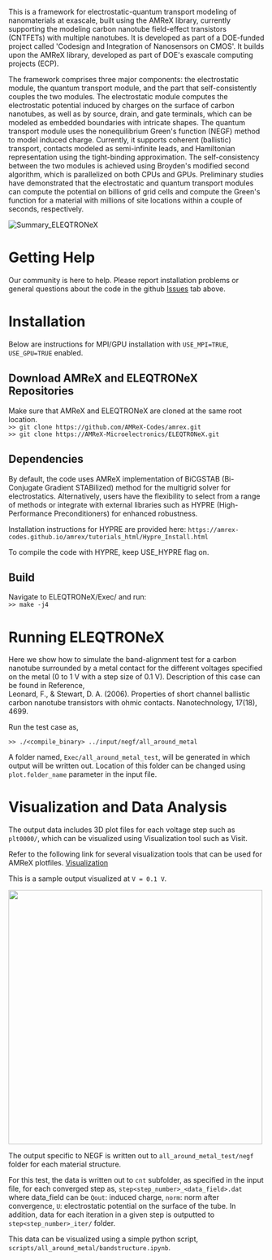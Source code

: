 This is a framework for electrostatic-quantum transport modeling of nanomaterials at exascale, built using the AMReX library, currently supporting the modeling carbon nanotube field-effect transistors (CNTFETs) with multiple nanotubes. It is developed as part of a DOE-funded project called 'Codesign and Integration of Nanosensors on CMOS'. It builds upon the AMReX library, developed as part of DOE's exascale computing projects (ECP).

The framework comprises three major components: the electrostatic module, the quantum transport module, and the part that self-consistently couples the two modules. The electrostatic module computes the electrostatic potential induced by charges on the surface of carbon nanotubes, as well as by source, drain, and gate terminals, which can be modeled as embedded boundaries with intricate shapes. The quantum transport module uses the nonequilibrium Green's function (NEGF) method to model induced charge. Currently, it supports coherent (ballistic) transport, contacts modeled as semi-infinite leads, and Hamiltonian representation using the tight-binding approximation. The self-consistency between the two modules is achieved using Broyden's modified second algorithm, which is parallelized on both CPUs and GPUs. Preliminary studies have demonstrated that the electrostatic and quantum transport modules can compute the potential on billions of grid cells and compute the Green's function for a material with millions of site locations within a couple of seconds, respectively. 

![Summary_ELEQTRONeX](https://github.com/AMReX-Microelectronics/eXstatic/assets/42623728/bb489e73-8530-4a48-9992-0caf2b206588)

# Getting Help
Our community is here to help. Please report installation problems or general questions about the code in the github [Issues](https://github.com/AMReX-Microelectronics/ELEQTRONeX/issues) tab above.

# Installation
Below are instructions for MPI/GPU installation with `USE_MPI=TRUE`, `USE_GPU=TRUE` enabled.  

## Download AMReX and ELEQTRONeX Repositories
Make sure that AMReX and ELEQTRONeX are cloned at the same root location. \
``` >> git clone https://github.com/AMReX-Codes/amrex.git ``` \
``` >> git clone https://AMReX-Microelectronics/ELEQTRONeX.git ```

## Dependencies
By default, the code uses AMReX implementation of BiCGSTAB (Bi-Conjugate Gradient STABilized)
method for the multigrid solver for electrostatics. Alternatively, users have the flexibility to select from a range of methods or integrate with external libraries such as HYPRE (High-Performance Preconditioners) for enhanced robustness.

Installation instructions for HYPRE are provided here:
``` https://amrex-codes.github.io/amrex/tutorials_html/Hypre_Install.html ```

To compile the code with HYPRE, keep USE_HYPRE flag on.

## Build
 Navigate to ELEQTRONeX/Exec/ and run:\
```>> make -j4```

# Running ELEQTRONeX

Here we show how to simulate the band-alignment test for a carbon nanotube surrounded by a metal contact for the different voltages specified on the metal (0 to 1 V with a step size of 0.1 V).
Description of this case can be found in Reference,\
Leonard, F., & Stewart, D. A. (2006). Properties of short channel ballistic carbon nanotube transistors with ohmic contacts. Nanotechnology, 17(18), 4699.

Run the test case as,

```>> ./<compile_binary> ../input/negf/all_around_metal```

A folder named, `Exec/all_around_metal_test`, will be generated in which output will be written out. Location of this folder can be changed using `plot.folder_name` parameter in the input file.

# Visualization and Data Analysis

The output data includes 3D plot files for each voltage step such as `plt0000/`, which can be visualized using Visualization tool such as Visit.

Refer to the following link for several visualization tools that can be used for AMReX plotfiles.
[Visualization](https://amrex-codes.github.io/amrex/docs_html/Visualization_Chapter.html)

This is a sample output visualized at `V = 0.1 V`. 

<img src="https://github.com/AMReX-Microelectronics/ELEQTRONeX/assets/42623728/fd43bd3c-79a9-4bfb-8a4c-2316877fb2a7" width="500" height="500">


The output specific to NEGF is written out to `all_around_metal_test/negf` folder for each material structure. 

For this test, the data is written out to `cnt` subfolder, as specified in the input file, for each converged step as,
`step<step_number>_<data_field>.dat` where data_field can be `Qout`: induced charge, `norm`: norm after convergence, `U`: electrostatic potential on the surface of the tube.
In addition, data for each iteration in a given step is outputted to `step<step_number>_iter/` folder.

This data can be visualized using a simple python script, `scripts/all_around_metal/bandstructure.ipynb`.
